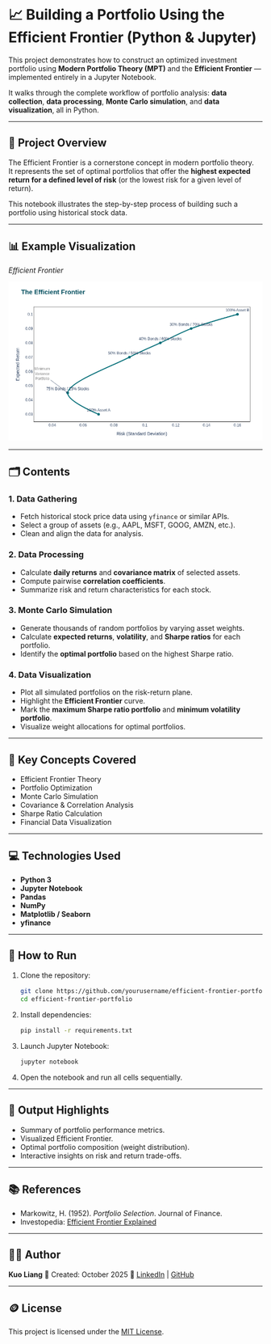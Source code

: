 # 📈 Building a Portfolio Using the Efficient Frontier (Python & Jupyter)

This project demonstrates how to construct an optimized investment portfolio using **Modern Portfolio Theory (MPT)** and the **Efficient Frontier** — implemented entirely in a Jupyter Notebook.  

It walks through the complete workflow of portfolio analysis: **data collection**, **data processing**, **Monte Carlo simulation**, and **data visualization**, all in Python.

---

## 🧩 Project Overview

The Efficient Frontier is a cornerstone concept in modern portfolio theory.  
It represents the set of optimal portfolios that offer the **highest expected return for a defined level of risk** (or the lowest risk for a given level of return).

This notebook illustrates the step-by-step process of building such a portfolio using historical stock data.

---

## 📊 Example Visualization

*Efficient Frontier*  

![Efficient Frontier Example](images/efficient_frontier.png)

---
## 🗂️ Contents

### 1. Data Gathering
- Fetch historical stock price data using `yfinance` or similar APIs.
- Select a group of assets (e.g., AAPL, MSFT, GOOG, AMZN, etc.).
- Clean and align the data for analysis.

### 2. Data Processing
- Calculate **daily returns** and **covariance matrix** of selected assets.
- Compute pairwise **correlation coefficients**.
- Summarize risk and return characteristics for each stock.

### 3. Monte Carlo Simulation
- Generate thousands of random portfolios by varying asset weights.
- Calculate **expected returns**, **volatility**, and **Sharpe ratios** for each portfolio.
- Identify the **optimal portfolio** based on the highest Sharpe ratio.

### 4. Data Visualization
- Plot all simulated portfolios on the risk-return plane.
- Highlight the **Efficient Frontier** curve.
- Mark the **maximum Sharpe ratio portfolio** and **minimum volatility portfolio**.
- Visualize weight allocations for optimal portfolios.

---

## 🧠 Key Concepts Covered
- Efficient Frontier Theory  
- Portfolio Optimization  
- Monte Carlo Simulation  
- Covariance & Correlation Analysis  
- Sharpe Ratio Calculation  
- Financial Data Visualization  

---

## 💻 Technologies Used
- **Python 3**
- **Jupyter Notebook**
- **Pandas**
- **NumPy**
- **Matplotlib / Seaborn**
- **yfinance**

---


## 🚀 How to Run

1. Clone the repository:

   ```bash
   git clone https://github.com/yourusername/efficient-frontier-portfolio.git
   cd efficient-frontier-portfolio
   ```

2. Install dependencies:

   ```bash
   pip install -r requirements.txt
   ```

3. Launch Jupyter Notebook:

   ```bash
   jupyter notebook
   ```

4. Open the notebook and run all cells sequentially.

---

## 🧾 Output Highlights

* Summary of portfolio performance metrics.
* Visualized Efficient Frontier.
* Optimal portfolio composition (weight distribution).
* Interactive insights on risk and return trade-offs.

---

## 📚 References

* Markowitz, H. (1952). *Portfolio Selection*. Journal of Finance.
* Investopedia: [Efficient Frontier Explained](https://www.investopedia.com/terms/e/efficientfrontier.asp)

---

## 🧑‍💻 Author

**Kuo Liang**
📅 Created: October 2025
🔗 [LinkedIn](https://www.linkedin.com/in/kuo-l-32968a211/) | [GitHub](https://github.com/KuoLiang-hub)

---

## 🪙 License

This project is licensed under the [MIT License](LICENSE).

